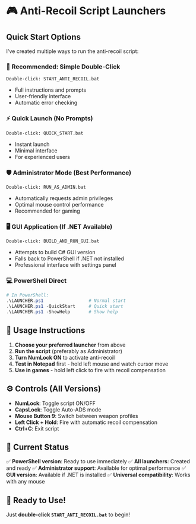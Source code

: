 # 🎮 Anti-Recoil Script Launchers

## Quick Start Options

I've created multiple ways to run the anti-recoil script:

### 🚀 **Recommended: Simple Double-Click**
```
Double-click: START_ANTI_RECOIL.bat
```
- Full instructions and prompts
- User-friendly interface
- Automatic error checking

### ⚡ **Quick Launch (No Prompts)**
```
Double-click: QUICK_START.bat
```
- Instant launch
- Minimal interface
- For experienced users

### 🛡️ **Administrator Mode (Best Performance)**
```
Double-click: RUN_AS_ADMIN.bat
```
- Automatically requests admin privileges
- Optimal mouse control performance
- Recommended for gaming

### 🖥️ **GUI Application (If .NET Available)**
```
Double-click: BUILD_AND_RUN_GUI.bat
```
- Attempts to build C# GUI version
- Falls back to PowerShell if .NET not installed
- Professional interface with settings panel

### 💻 **PowerShell Direct**
```powershell
# In PowerShell:
.\LAUNCHER.ps1                 # Normal start
.\LAUNCHER.ps1 -QuickStart     # Quick start
.\LAUNCHER.ps1 -ShowHelp       # Show help
```

## 🎯 Usage Instructions

1. **Choose your preferred launcher** from above
2. **Run the script** (preferably as Administrator)
3. **Turn NumLock ON** to activate anti-recoil
4. **Test in Notepad** first - hold left mouse and watch cursor move
5. **Use in games** - hold left click to fire with recoil compensation

## ⚙️ Controls (All Versions)

- **NumLock**: Toggle script ON/OFF
- **CapsLock**: Toggle Auto-ADS mode
- **Mouse Button 9**: Switch between weapon profiles
- **Left Click + Hold**: Fire with automatic recoil compensation
- **Ctrl+C**: Exit script

## 🔧 Current Status

✅ **PowerShell version**: Ready to use immediately
✅ **All launchers**: Created and ready
✅ **Administrator support**: Available for optimal performance
✅ **GUI version**: Available if .NET is installed
✅ **Universal compatibility**: Works with any mouse

## 🚀 **Ready to Use!**

Just **double-click `START_ANTI_RECOIL.bat`** to begin!
